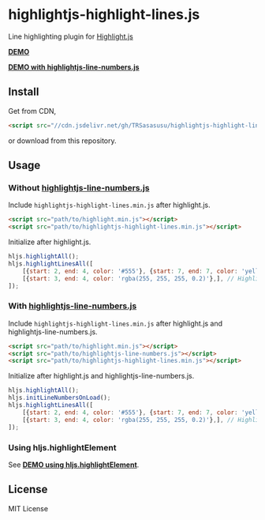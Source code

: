 # highlightjs-highlight-lines.js
Line highlighting plugin for [Highlight.js](https://highlightjs.org/)

**[DEMO](https://trsasasusu.github.io/highlightjs-highlight-lines.js/)**

**[DEMO with highlightjs-line-numbers.js](https://trsasasusu.github.io/highlightjs-highlight-lines.js/line-numbers.html)**

## Install

Get from CDN,

```html
<script src="//cdn.jsdelivr.net/gh/TRSasasusu/highlightjs-highlight-lines.js@1.1.6/highlightjs-highlight-lines.min.js"></script>
```

or download from this repository.

## Usage

### Without [highlightjs-line-numbers.js](https://github.com/wcoder/highlightjs-line-numbers.js/)
Include `highlightjs-highlight-lines.min.js` after highlight.js.

```html
<script src="path/to/highlight.min.js"></script>
<script src="path/to/highlightjs-highlight-lines.min.js"></script>
```

Initialize after highlight.js.

```js
hljs.highlightAll();
hljs.highlightLinesAll([
    [{start: 2, end: 4, color: '#555'}, {start: 7, end: 7, color: 'yellow'},], // Highlight some lines in the first code block.
    [{start: 3, end: 4, color: 'rgba(255, 255, 255, 0.2)'},], // Highlight some lines in the second code block.
]);
```

### With [highlightjs-line-numbers.js](https://github.com/wcoder/highlightjs-line-numbers.js/)
Include `highlightjs-highlight-lines.min.js` after highlight.js and highlightjs-line-numbers.js.

```html
<script src="path/to/highlight.min.js"></script>
<script src="path/to/highlightjs-line-numbers.js"></script>
<script src="path/to/highlightjs-highlight-lines.min.js"></script>
```

Initialize after highlight.js and highlightjs-line-numbers.js.

```js
hljs.highlightAll();
hljs.initLineNumbersOnLoad();
hljs.highlightLinesAll([
    [{start: 2, end: 4, color: '#555'}, {start: 7, end: 7, color: 'yellow'},], // Highlight some lines in the first code block.
    [{start: 3, end: 4, color: 'rgba(255, 255, 255, 0.2)'},], // Highlight some lines in the second code block.
]);
```

### Using hljs.highlightElement
See **[DEMO using hljs.highlightElement](https://trsasasusu.github.io/highlightjs-highlight-lines.js/use-highlight-element.html)**.

## License
MIT License
